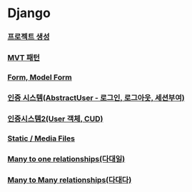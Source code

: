 # Django

### [프로젝트 생성](%ED%94%84%EB%A1%9C%EC%A0%9D%ED%8A%B8%EC%83%9D%EC%84%B1.md)

### [MVT 패턴](design_pattern.md)

### [Form, Model Form](Form%2C%20Model%20Form%20f0184445f7ed49b2a99b320d3003ffeb.md)

### [인증 시스템(AbstractUser - 로그인, 로그아웃, 세션부여)](authentication.md)

### [인증시스템2(User 객체, CUD)](authentication2.md)

### [Static / Media Files](Static_Media_Files.md)

### [Many to one relationships(다대일)](Many_to_one_relationships.md)

### [Many to Many relationships(다대다)](manytomany.md)

